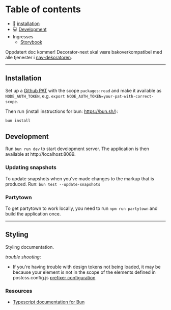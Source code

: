 # Table of contents

-   🔨 [installation](#installation)
-   💻 [Development](#development)
-   Ingresses
    -   [Storybook](https://navikt.github.io/decorator-next/?path=/docs/feedback-success--docs)



Oppdatert doc kommer! Decorator-next skal være bakoverkompatibel med alle tjenester i [nav-dekoratoren](https://github.com/navikt/nav-dekoratoren).

---

## Installation

Set up a [Github PAT](https://docs.github.com/en/authentication/keeping-your-account-and-data-secure/managing-your-personal-access-tokens) with the scope `packages:read` and make it available as `NODE_AUTH_TOKEN`, e.g. `export NODE_AUTH_TOKEN=your-pat-with-correct-scope`.

Then run (install instructions for bun: https://bun.sh/):

```bash
bun install
```

## Development

Run `bun run dev` to start development server. The application is then available at http://localhost:8089.

### Updating snapshots

To update snapshots when you've made changes to the markup that is produced. Run: `bun test --update-snapshots`

### Partytown

To get partytown to work locally, you need to run `npm run partytown` and build the application once.

---

## Styling

Styling documentation.

_trouble shooting_:

-   If you're having trouble with design tokens not being loaded, it may be because your element is not in the scope of the elements defined in postcss.config.js [prefixer configuration](https://github.com/navikt/decorator-next/blob/main/packages/client/postcss.config.js)

### Resources

-   [Typescript documentation for Bun](https://bun.sh/docs/typescript)
